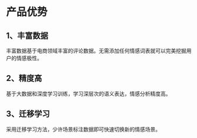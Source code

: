 # 产品优势

## 1、丰富数据
丰富数据基于电商领域丰富的评论数据。无需添加任何情感词表就可以完美挖掘用户的情感极性。

## 2、精度高
基于大数据和深度学习训练，学习深层次的语义表达，情感分析精度高。

## 3、迁移学习
采用迁移学习方法，少许场景标注数据即可快速切换新的情感场景。

